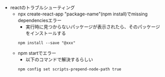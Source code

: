 * reactのトラブルシューティング
    - npx create-react-app "package-name"(npm install)でmissing dependenciesエラー <BR>
        - 実行時に見つからないパッケージが表示されたら、そのパッケージをインストールする
        ```
        npm install --save "@xxx"
        ```
    - npm startでエラー
        - 以下のコマンドで解決するらしい
        ```
        npm config set scripts-prepend-node-path true
        ```
